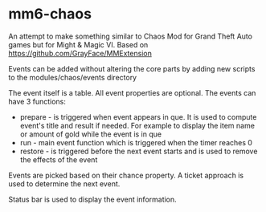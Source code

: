 # mm6-chaos

An attempt to make something similar to Chaos Mod for Grand Theft Auto games but for Might & Magic VI. Based on https://github.com/GrayFace/MMExtension

Events can be added without altering the core parts by adding new scripts to the modules/chaos/events directory

The event itself is a table.
All event properties are optional.
The events can have 3 functions:

  * prepare - is triggered when event appears in que. It is used to compute event's title and result if needed. For example to display the item name or amount of gold while the event is in que
  * run - main event function which is triggered when the timer reaches 0
  * restore - is triggered before the next event starts and is used to remove the effects of the event

Events are picked based on their chance property. A ticket approach is used to determine the next event.

Status bar is used to display the event information.

